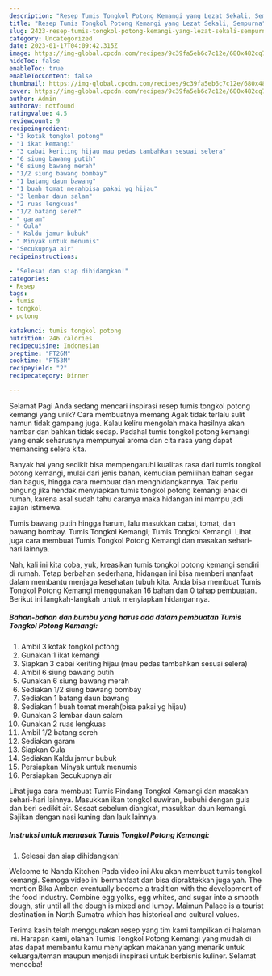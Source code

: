```yaml
---
description: "Resep Tumis Tongkol Potong Kemangi yang Lezat Sekali, Sempurna"
title: "Resep Tumis Tongkol Potong Kemangi yang Lezat Sekali, Sempurna"
slug: 2423-resep-tumis-tongkol-potong-kemangi-yang-lezat-sekali-sempurna
category: Uncategorized
date: 2023-01-17T04:09:42.315Z
image: https://img-global.cpcdn.com/recipes/9c39fa5eb6c7c12e/680x482cq70/tumis-tongkol-potong-kemangi-foto-resep-utama.jpg
hideToc: false
enableToc: true
enableTocContent: false
thumbnail: https://img-global.cpcdn.com/recipes/9c39fa5eb6c7c12e/680x482cq70/tumis-tongkol-potong-kemangi-foto-resep-utama.jpg
cover: https://img-global.cpcdn.com/recipes/9c39fa5eb6c7c12e/680x482cq70/tumis-tongkol-potong-kemangi-foto-resep-utama.jpg
author: Admin
authorAv: notfound
ratingvalue: 4.5
reviewcount: 9
recipeingredient:
- "3 kotak tongkol potong"
- "1 ikat kemangi"
- "3 cabai keriting hijau mau pedas tambahkan sesuai selera"
- "6 siung bawang putih"
- "6 siung bawang merah"
- "1/2 siung bawang bombay"
- "1 batang daun bawang"
- "1 buah tomat merahbisa pakai yg hijau"
- "3 lembar daun salam"
- "2 ruas lengkuas"
- "1/2 batang sereh"
- " garam"
- " Gula"
- " Kaldu jamur bubuk"
- " Minyak untuk menumis"
- "Secukupnya air"
recipeinstructions:

- "Selesai dan siap dihidangkan!"
categories:
- Resep
tags:
- tumis
- tongkol
- potong

katakunci: tumis tongkol potong 
nutrition: 246 calories
recipecuisine: Indonesian
preptime: "PT26M"
cooktime: "PT53M"
recipeyield: "2"
recipecategory: Dinner

---
```



Selamat Pagi Anda sedang mencari inspirasi resep tumis tongkol potong kemangi yang unik? Cara membuatnya memang Agak tidak terlalu sulit namun tidak gampang juga. Kalau keliru mengolah maka hasilnya akan hambar dan bahkan tidak sedap. Padahal tumis tongkol potong kemangi yang enak seharusnya mempunyai aroma dan cita rasa yang dapat memancing selera kita.


Banyak hal yang sedikit bisa mempengaruhi kualitas rasa dari tumis tongkol potong kemangi, mulai dari jenis bahan, kemudian pemilihan bahan segar dan bagus, hingga cara membuat dan menghidangkannya. Tak perlu bingung jika hendak menyiapkan tumis tongkol potong kemangi enak di rumah, karena asal sudah tahu caranya maka hidangan ini mampu jadi sajian istimewa.

Tumis bawang putih hingga harum, lalu masukkan cabai, tomat, dan bawang bombay. Tumis Tongkol Kemangi; Tumis Tongkol Kemangi. Lihat juga cara membuat Tumis Tongkol Potong Kemangi dan masakan sehari-hari lainnya.


Nah, kali ini kita coba, yuk, kreasikan tumis tongkol potong kemangi sendiri di rumah. Tetap berbahan sederhana, hidangan ini bisa memberi manfaat dalam membantu menjaga kesehatan tubuh kita. Anda bisa membuat Tumis Tongkol Potong Kemangi menggunakan 16 bahan dan 0 tahap pembuatan. Berikut ini langkah-langkah untuk menyiapkan hidangannya.

<!--inarticleads1-->

##### Bahan-bahan dan bumbu yang harus ada dalam pembuatan Tumis Tongkol Potong Kemangi:

1. Ambil 3 kotak tongkol potong
1. Gunakan 1 ikat kemangi
1. Siapkan 3 cabai keriting hijau (mau pedas tambahkan sesuai selera)
1. Ambil 6 siung bawang putih
1. Gunakan 6 siung bawang merah
1. Sediakan 1/2 siung bawang bombay
1. Sediakan 1 batang daun bawang
1. Sediakan 1 buah tomat merah(bisa pakai yg hijau)
1. Gunakan 3 lembar daun salam
1. Gunakan 2 ruas lengkuas
1. Ambil 1/2 batang sereh
1. Sediakan  garam
1. Siapkan  Gula
1. Sediakan  Kaldu jamur bubuk
1. Persiapkan  Minyak untuk menumis
1. Persiapkan Secukupnya air


Lihat juga cara membuat Tumis Pindang Tongkol Kemangi dan masakan sehari-hari lainnya. Masukkan ikan tongkol suwiran, bubuhi dengan gula dan beri sedikit air. Sesaat sebelum diangkat, masukkan daun kemangi. Sajikan dengan nasi kuning dan lauk lainnya. 

<!--inarticleads2-->

##### Instruksi untuk memasak Tumis Tongkol Potong Kemangi:


1. Selesai dan siap dihidangkan!

Welcome to Nanda Kitchen Pada video ini Aku akan membuat tumis tongkol kemangi. Semoga video ini bermanfaat dan bisa dipraktekkan juga yah. The mention Bika Ambon eventually become a tradition with the development of the food industry. Combine egg yolks, egg whites, and sugar into a smooth dough, stir until all the dough is mixed and lumpy. Maimun Palace is a tourist destination in North Sumatra which has historical and cultural values. 

Terima kasih telah menggunakan resep yang tim kami tampilkan di halaman ini. Harapan kami, olahan Tumis Tongkol Potong Kemangi yang mudah di atas dapat membantu kamu menyiapkan makanan yang menarik untuk keluarga/teman maupun menjadi inspirasi untuk berbisnis kuliner. Selamat mencoba!
